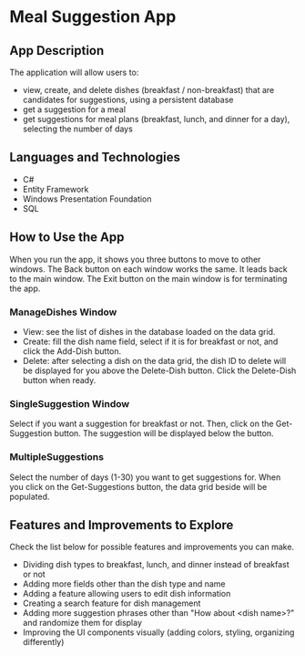 # Meal Suggestion App

## App Description
The application will allow users to:
- view, create, and delete dishes (breakfast / non-breakfast) that are candidates for suggestions, using a persistent database
- get a suggestion for a meal
- get suggestions for meal plans (breakfast, lunch, and dinner for a day), selecting the number of days

## Languages and Technologies
- C#
- Entity Framework
- Windows Presentation Foundation
- SQL

## How to Use the App
When you run the app, it shows you three buttons to move to other windows.
The Back button on each window works the same. It leads back to the main window. 
The Exit button on the main window is for terminating the app.

### ManageDishes Window
- View: see the list of dishes in the database loaded on the data grid.
- Create: fill the dish name field, select if it is for breakfast or not, and click the Add-Dish button.
- Delete: after selecting a dish on the data grid, the dish ID to delete will be displayed for you above the Delete-Dish button. Click the Delete-Dish button when ready.

### SingleSuggestion Window
Select if you want a suggestion for breakfast or not. Then, click on the Get-Suggestion button. The suggestion will be displayed below the button. 

### MultipleSuggestions
Select the number of days (1-30) you want to get suggestions for. When you click on the Get-Suggestions button, the data grid beside will be populated.

## Features and Improvements to Explore
Check the list below for possible features and improvements you can make.
- Dividing dish types to breakfast, lunch, and dinner instead of breakfast or not
- Adding more fields other than the dish type and name
- Adding a feature allowing users to edit dish information
- Creating a search feature for dish management
- Adding more suggestion phrases other than "How about \<dish name\>?" and randomize them for display
- Improving the UI components visually (adding colors, styling, organizing differently)
